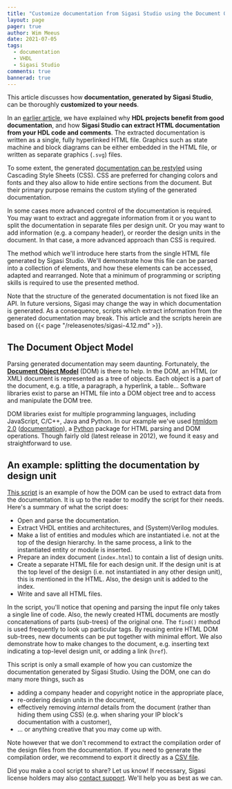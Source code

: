 ```yaml
---
title: "Customize documentation from Sigasi Studio using the Document Object Model"
layout: page 
pager: true
author: Wim Meeus
date: 2021-07-05
tags: 
  - documentation
  - VHDL
  - Sigasi Studio
comments: true
bannerad: true
---
```


This article discusses how **documentation, generated by Sigasi
Studio**, can be thoroughly **customized to your needs**.

In an [earlier article](/tech/generate-documentation-sigasi),
we have explained why **HDL projects benefit from good documentation**,
and how **Sigasi Studio can extract HTML documentation from your HDL
code and comments**. The extracted documentation is written as a single,
fully hyperlinked HTML file. Graphics such as state machine and block
diagrams can be either embedded in the HTML file, or written as
separate graphics (`.svg`) files.

To some extent, the generated [documentation can be
restyled](/manual/eclipse/documentation/#custom-css) using Cascading Style
Sheets (CSS).  CSS are preferred for changing colors and fonts and
they also allow to hide entire sections from the document.  But their
primary purpose remains the custom styling of the generated
documentation.

In some cases more advanced control of the documentation is
required. You may want to extract and aggregate information from it or
you want to split the documentation in separate files per design unit.
Or you may want to add information (e.g. a company header), or reorder
the design units in the document.  In that case, a more advanced
approach than CSS is required.

The method which we'll introduce here starts from the single HTML file
generated by Sigasi Studio.  We'll demonstrate how this file can be
parsed into a collection of elements, and how these elements can be
accessed, adapted and rearranged.  Note that a minimum of programming
or scripting skills is required to use the presented method.

Note that the structure of the generated documentation is not fixed
like an API.  In future versions, Sigasi may change the way in which
documentation is generated.  As a consequence, scripts which extract
information from the generated documentation may break.  This article
and the scripts herein are based on {{< page
"/releasenotes/sigasi-4.12.md" >}}.

## The Document Object Model

Parsing generated documentation may seem daunting.  Fortunately, the
[**Document Object Model**](http://www.w3.org/DOM/) (DOM) is there to
help.  In the DOM, an HTML (or XML) document is represented as a tree
of objects.  Each object is a part of the document, e.g. a title, a
paragraph, a hyperlink, a table...  Software libraries exist to parse
an HTML file into a DOM object tree and to access and manipulate the
DOM tree.

DOM libraries exist for multiple programming languages, including
JavaScript, C/C++, Java and Python.  In our example we've used
[htmldom 2.0](https://pypi.org/project/htmldom/)
([documentation](http://thehtmldom.sourceforge.net/)), a
[Python](https://www.python.org/) package for HTML parsing and DOM
operations.  Though fairly old (latest release in 2012), we found it
easy and straightforward to use.

## An example: splitting the documentation by design unit

[This script](/resources/tech/rewrite_docs.py) is an example of how
the DOM can be used to extract data from the documentation.  It is up
to the reader to modify the script for their needs.  Here's a summary
of what the script does:

* Open and parse the documentation.
* Extract VHDL entities and architectures, and (System)Verilog modules.
* Make a list of entities and modules which are instantiated i.e. not at the top of the design hierarchy.  In the same process, a link to the instantiated entity or module is inserted.
* Prepare an index document (`index.html`) to contain a list of design units.
* Create a separate HTML file for each design unit. If the design unit is at the top level of the design (i.e. not instantiated in any other design unit), this is mentioned in the HTML. Also, the design unit is added to the index.
* Write and save all HTML files.

In the script, you'll notice that opening and parsing the input file
only takes a single line of code.  Also, the newly created HTML
documents are mostly concatenations of parts (sub-trees) of the
original one.  The `find()` method is used frequently to look up
particular tags.  By reusing entire HTML DOM sub-trees, new documents
can be put together with minimal effort.  We also demonstrate how to
make changes to the document, e.g. inserting text indicating a
top-level design unit, or adding a link (`href`).

This script is only a small example of how you can customize the
documentation generated by Sigasi Studio.  Using the DOM, one can do
many more things, such as

* adding a company header and copyright notice in the appropriate place,
* re-ordering design units in the document,
* effectively removing *internal* details from the document (rather
  than hiding them using CSS) (e.g. when sharing your IP block's documentation with a customer),
* ... or anything creative that you may come up with.

Note however that we don't recommend to extract the compilation order
of the design files from the documentation. If you need to generate
the compilation order, we recommend to export it directly as a [CSV
file](/manual/eclipse/tools/#export).

Did you make a cool script to share? Let us know! If necessary, Sigasi
license holders may also [contact
support](https://www.sigasi.com/support). We'll help you as best as we
can.

